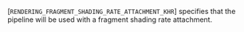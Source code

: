 [`RENDERING_FRAGMENT_SHADING_RATE_ATTACHMENT_KHR`]
specifies that the pipeline will be used with a fragment shading rate
attachment.